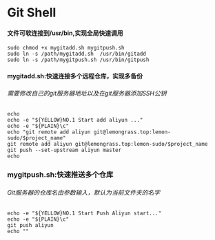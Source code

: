 # Git Shell

#### 文件可软连接到/usr/bin,实现全局快速调用
```shell
sudo chmod +x mygitadd.sh mygitpush.sh
sudo ln -s /path/mygitadd.sh  /usr/bin/gitadd
sudo ln -s /path/mygitpush.sh /usr/bin/gitpush
```

#### mygitadd.sh:快速连接多个远程仓库，实现多备份
###### 需要修改自己的git服务器地址以及在git服务器添加SSH公钥
```shell
echo 
echo -e "${YELLOW}NO.1 Start add aliyun ..."
echo -e "${PLAIN}\c"
echo "git remote add aliyun git@lemongrass.top:lemon-sudo/$project_name"
git remote add aliyun git@lemongrass.top:lemon-sudo/$project_name
git push --set-upstream aliyun master
echo
```
### mygitpush.sh:快速推送多个仓库
###### Git服务器的仓库名由参数输入，默认为当前文件夹的名字
```shell
echo -e "${YELLOW}NO.1 Start Push Aliyun start..."
echo -e "${PLAIN}\c"
git push aliyun
echo ""
```